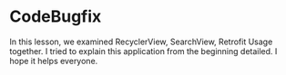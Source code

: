 # CodeBugfix
In this lesson, we examined RecyclerView, SearchView, Retrofit Usage together. I tried to explain this application from the beginning detailed. I hope it helps everyone.
